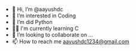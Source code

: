 - 👋 Hi, I’m @aayushdc
- 👀 I’m interested in Coding
- 🌱 I’m did Python
- 🤷‍♂️ I'm currently learning C
- 💞️ I’m looking to collaborate on  ...
- 📫 How to reach me aayushdc1234@gmail.com

<!---
aayushdc/aayushdc is a ✨ special ✨ repository because its `README.md` (this file) appears on your GitHub profile.
You can click the Preview link to take a look at your changes.
--->
